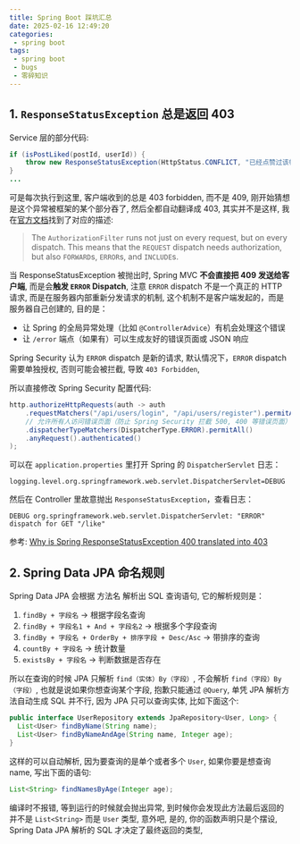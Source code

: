 ```yaml
---
title: Spring Boot 踩坑汇总
date: 2025-02-16 12:49:20
categories:
 - spring boot
tags:
 - spring boot
 - bugs
 - 零碎知识
---
```


## 1. `ResponseStatusException` 总是返回 403

Service 层的部分代码:

```java
if (isPostLiked(postId, userId)) {
    throw new ResponseStatusException(HttpStatus.CONFLICT, "已经点赞过该帖子");
}
...
```

可是每次执行到这里, 客户端收到的总是 403 forbidden, 而不是 409, 刚开始猜想是这个异常被框架的某个部分吞了, 然后全都自动翻译成 403, 其实并不是这样, 我在[官方文档](https://docs.spring.io/spring-security/reference/servlet/authorization/authorize-http-requests.html#_all_dispatches_are_authorized)找到了对应的描述:

> The `AuthorizationFilter` runs not just on every request, but on every dispatch. This means that the `REQUEST` dispatch needs authorization, but also `FORWARD`s, `ERROR`s, and `INCLUDE`s. 

当 ResponseStatusException 被抛出时, Spring MVC **不会直接把 409 发送给客户端**, 而是会**触发 `ERROR` Dispatch**, 注意 `ERROR` dispatch 不是一个真正的 HTTP 请求, 而是在服务器内部重新分发请求的机制, 这个机制不是客户端发起的，而是服务器自己创建的, 目的是：

- 让 Spring 的全局异常处理（比如 `@ControllerAdvice`）有机会处理这个错误
- 让 `/error` 端点（如果有）可以生成友好的错误页面或 JSON 响应

Spring Security 认为 `ERROR` dispatch 是新的请求, 默认情况下，`ERROR` dispatch 需要单独授权, 否则可能会被拦截, 导致 `403 Forbidden`, 

所以直接修改 Spring Security 配置代码:

```java
http.authorizeHttpRequests(auth -> auth
    .requestMatchers("/api/users/login", "/api/users/register").permitAll()
    // 允许所有人访问错误页面（防止 Spring Security 拦截 500, 400 等错误页面）
    .dispatcherTypeMatchers(DispatcherType.ERROR).permitAll()
    .anyRequest().authenticated()
);
```

可以在 `application.properties` 里打开 Spring 的 `DispatcherServlet` 日志：

```
logging.level.org.springframework.web.servlet.DispatcherServlet=DEBUG
```

然后在 Controller 里故意抛出 `ResponseStatusException`，查看日志：

```
DEBUG org.springframework.web.servlet.DispatcherServlet: "ERROR" dispatch for GET "/like"
```

参考: [Why is Spring ResponseStatusException 400 translated into 403](https://stackoverflow.com/a/76951737/16317008)

## 2. Spring Data JPA 命名规则

Spring Data JPA 会根据 方法名 解析出 SQL 查询语句, 它的解析规则是：

1. `findBy + 字段名` → 根据字段名查询
2. `findBy + 字段名1 + And + 字段名2` → 根据多个字段查询
3. `findBy + 字段名 + OrderBy + 排序字段 + Desc/Asc` → 带排序的查询
4. `countBy + 字段名` → 统计数量
5. `existsBy + 字段名` → 判断数据是否存在

所以在查询的时候 JPA 只解析 `find（实体）By（字段）`, 不会解析 `find（字段）By（字段）`, 也就是说如果你想查询某个字段, 抱歉只能通过 `@Query`, 单凭 JPA 解析方法自动生成 SQL 并不行, 因为 JPA 只可以查询实体, 比如下面这个:

```java
public interface UserRepository extends JpaRepository<User, Long> {
  List<User> findByName(String name);
  List<User> findByNameAndAge(String name, Integer age);
}
```

这样的可以自动解析, 因为要查询的是单个或者多个 `User`, 如果你要是想查询 name, 写出下面的语句:

```java
List<String> findNamesByAge(Integer age);
```

编译时不报错, 等到运行的时候就会抛出异常, 到时候你会发现此方法最后返回的并不是 `List<String>` 而是 `User` 类型, 意外吧, 是的, 你的函数声明只是个摆设, Spring Data JPA 解析的 SQL 才决定了最终返回的类型, 

